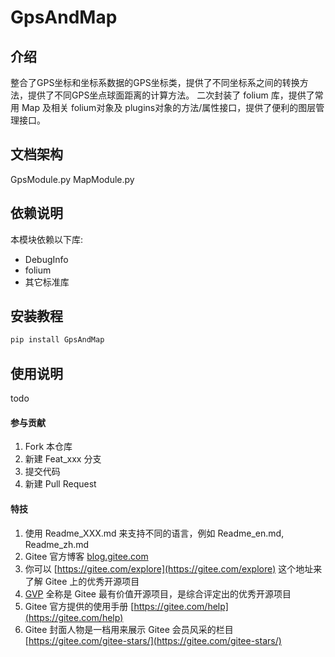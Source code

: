# GpsAndMap

## 介绍

整合了GPS坐标和坐标系数据的GPS坐标类，提供了不同坐标系之间的转换方法，提供了不同GPS坐点球面距离的计算方法。
二次封装了 folium 库，提供了常用 Map 及相关 folium对象及 plugins对象的方法/属性接口，提供了便利的图层管理接口。

## 文档架构

GpsModule.py
MapModule.py

## 依赖说明
本模块依赖以下库:
- DebugInfo
- folium
- 其它标准库


## 安装教程
```bash
pip install GpsAndMap
```

## 使用说明
todo


#### 参与贡献

1. Fork 本仓库
2. 新建 Feat_xxx 分支
3. 提交代码
4. 新建 Pull Request

#### 特技

1. 使用 Readme\_XXX.md 来支持不同的语言，例如 Readme\_en.md, Readme\_zh.md
2. Gitee 官方博客 [blog.gitee.com](https://blog.gitee.com)
3. 你可以 [https://gitee.com/explore](https://gitee.com/explore) 这个地址来了解 Gitee 上的优秀开源项目
4. [GVP](https://gitee.com/gvp) 全称是 Gitee 最有价值开源项目，是综合评定出的优秀开源项目
5. Gitee 官方提供的使用手册 [https://gitee.com/help](https://gitee.com/help)
6. Gitee 封面人物是一档用来展示 Gitee 会员风采的栏目 [https://gitee.com/gitee-stars/](https://gitee.com/gitee-stars/)
